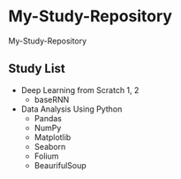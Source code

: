 # My-Study-Repository
 My-Study-Repository  
 
 ## Study List
 * Deep Learning from Scratch 1, 2
   + baseRNN
 * Data Analysis Using Python
   + Pandas
   + NumPy
   + Matplotlib
   + Seaborn
   + Folium
   + BeaurifulSoup
